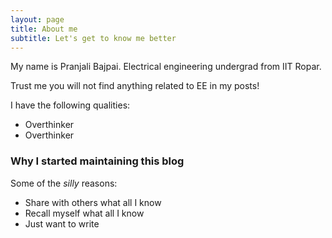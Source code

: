 ```yaml
---
layout: page
title: About me
subtitle: Let's get to know me better
---
```


My name is Pranjali Bajpai. Electrical engineering undergrad from IIT Ropar.

Trust me you will not find anything related to EE in my posts! 

I have the following qualities:
- Overthinker
- Overthinker 

### Why I started maintaining this blog

Some of the *silly* reasons:

- Share with others what all I know 
- Recall myself what all I know
- Just want to write
